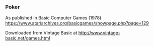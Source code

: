 ### Poker

As published in Basic Computer Games (1978)
https://www.atariarchives.org/basicgames/showpage.php?page=129

Downloaded from Vintage Basic at
http://www.vintage-basic.net/games.html
